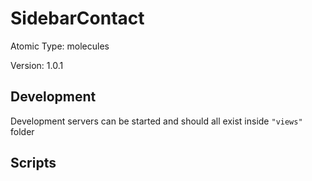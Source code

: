 # SidebarContact

Atomic Type: molecules

Version: 1.0.1

## Development

Development servers can be started and should all exist inside `"views"` folder

## Scripts
